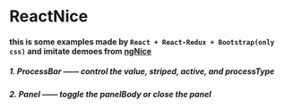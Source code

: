 # ReactNice
#### this is some examples made by `React + React-Redux + Bootstrap(only css)` and imitate demoes  from [ngNice](http://showcase.ngnice.com/#/home/home)
##### 1. ProcessBar —— control the value, striped, active, and processType
##### 2. Panel —— toggle the panelBody or close the panel
